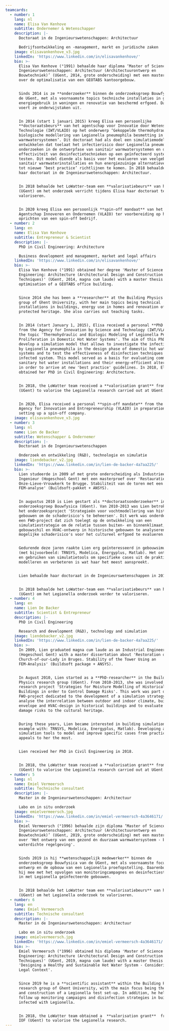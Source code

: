 ```yaml
---
teamcards:
  - number: 1
    lang: nl
    name: Elisa Van Kenhove
    subtitle: Ondernemer & Wetenschapper
    description: |-
      Doctoraat in de Ingenieurswetenschappen: Architectuur

      Bedrijfsontwikkeling en -management, markt en juridische zaken
    image: elisavankenhove_v3.jpg
    linkedIn: 'https://www.linkedin.com/in/elisavankenhove/'
    bio: >-
      Elisa Van Kenhove (°1991) behaalde haar diploma ‘Master of Science in de
      Ingenieurswetenschappen: Architectuur (Architectuurontwerp en
      Bouwtechniek)’ (UGent, 2014, grote onderscheiding) met een masterthesis
      over de optimalisatie van een GEOTABS kantoorgebouw.


      Sinds 2014 is ze **onderzoeker** binnen de onderzoeksgroep Bouwfysica van
      de UGent, met als voornaamste topics technische installaties in gebouwen,
      energiegebruik in woningen en renovatie van beschermd erfgoed. Daarnaast
      voert ze onderwijstaken uit.


      In 2014 (start 1 januari 2015) kreeg Elisa een persoonlijke
      **doctoraatsbeurs** van het agentschap voor Innovatie door Wetenschap en
      Technologie (IWT/VLAIO) op het onderwerp ‘Gekoppelde thermohydraulische en
      biologische modellering van Legionella pneumophila besmetting in sanitair
      warmwatersystemen’. Dit doctoraat had als doel een simulatiemodel te
      ontwikkelen dat toelaat het infectierisico door Legionella pneumophila te
      onderzoeken in de ontwerpfase van sanitair warmwatersystemen en de
      effectiviteit van desinfectietechnieken op een geïnfecteerd systeem te
      testen. Dit model diende als basis voor het evalueren van veelgebruikte
      sanitair warmwaterinstallaties en hun energiezuinige alternatieven om zo
      tot nieuwe ‘best practice’ richtlijnen te komen. In 2018 behaalde Elisa
      haar doctoraat in de Ingenieurswetenschappen: Architectuur.


      In 2018 behaalde het LoWatter-team een **valorisatiebeurs** van het IOF
      (UGent) om het onderzoek verricht tijdens Elisa haar doctoraat te
      valoriseren.


      In 2020 kreeg Elisa een persoonlijk **spin-off mandaat** van het Vlaams
      Agentschap Innoveren en Ondernemen (VLAIO) ter voorbereiding op het
      oprichten van een spin-off bedrijf.
  - number: 2
    lang: en
    name: Elisa Van Kenhove
    subtitle: Entrepreneur & Scientist
    description: |-
      PhD in Civil Engineering: Architecture

      Business development and management, market and legal affairs
    linkedIn: 'https://www.linkedin.com/in/elisavankenhove/'
    bio: >-
      Elisa Van Kenhove (°1991) obtained her degree 'Master of Science in
      Engineering: Architecture (Architectural Design and Construction
      Techniques)' (UGent, 2014, magna cum laude) with a master thesis on the
      optimisation of a GEOTABS office building.


      Since 2014 she has been a **researcher** at the Building Physics research
      group of Ghent University, with her main topics being technical
      installations in buildings, energy use in homes and renovation of
      protected heritage. She also carries out teaching tasks.


      In 2014 (start January 1, 2015), Elisa received a personal **PhD grant**
      from the Agency for Innovation by Science and Technology (IWT/VLAIO) on
      the topic 'Thermohydraulic and Biologic Modeling of Legionella Pneumophila
      Proliferation in Domestic Hot Water Systems'. The aim of this PhD was to
      develop a simulation model that allows to investigate the infection risk
      by Legionella pneumophila in the design phase of domestic hot water
      systems and to test the effectiveness of disinfection techniques on an
      infected system. This model served as a basis for evaluating commonly used
      sanitary hot water installations and their energy-efficient alternatives
      in order to arrive at new 'best practice' guidelines. In 2018, Elisa
      obtained her PhD in Civil Engineering: Architecture.


      In 2018, the LoWatter team received a **valorisation grant** from the IOF
      (UGent) to valorise the Legionella research carried out at UGent.


      In 2020, Elisa received a personal **spin-off mandate** from the Flemish
      Agency for Innovation and Entrepreneurship (VLAIO) in preparation for
      setting up a spin-off company.
    image: elisavankenhove_v3.jpg
  - number: 3
    lang: nl
    name: Lien de Backer
    subtitle: Wetenschapper & Ondernemer
    description: |-
      Doctoraat in de Ingenieurswetenschappen

      Onderzoek en ontwikkeling (R&D), technologie en simulatie
    image: liendebacker_v2.jpg
    linkedIn: 'https://www.linkedin.com/in/lien-de-backer-4a7aa225/'
    bio: >-
      Lien studeerde in 2009 af met grote onderscheiding als Industrieel
      Ingenieur (Hogeschool Gent) met een masterproef over 'Restauratie van de
      Onze-Lieve-Vrouwkerk te Brugge. Stabiliteit van de toren met een
      FEM-analyse' (Buildsoft-pakket + ANSYS).


      In augustus 2010 is Lien gestart als **doctoraatsonderzoeker** in de
      onderzoeksgroep Bouwfysica (UGent). Van 2010-2013 was Lien betrokken bij
      het onderzoeksproject 'Strategieën voor vochtmodellering van historische
      gebouwen om de schaderisico's te beheersen'. Dit werk was onderdeel van
      een FWO-project dat zich toelegt op de ontwikkeling van een
      simulatiestrategie om de relatie tussen buiten- en binnenklimaat,
      gebouwschil en HVAC-ontwerp in historische gebouwen te analyseren en om
      mogelijke schaderisico's voor het cultureel erfgoed te evalueren.


      Gedurende deze jaren raakte Lien erg geïnteresseerd in gebouwsimulaties
      (met bijvoorbeeld: TRNSYS, Modelica, Energyplus, Matlab). Het ontwikkelen
      en gebruiken van simulatietools om specifieke cases uit de praktijk te
      modelleren en verbeteren is wat haar het meest aanspreekt.


      Lien behaalde haar doctoraat in de Ingenieurswetenschappen in 2018.


      In 2018 behaalde het LoWatter-team een **valorisatiebeurs** van het IOF
      (UGent) om het Legionella onderzoek verder te valoriseren.
  - number: 4
    lang: en
    name: Lien De Backer
    subtitle: Scientist & Entrepreneur
    description: |-
      PhD in Civil Engineering

      Research and development (R&D), technology and simulation
    image: liendebacker_v2.jpg
    linkedIn: 'https://www.linkedin.com/in/lien-de-backer-4a7aa225/'
    bio: >-
      In 2009, Lien graduated magna cum laude as an Industrial Engineer
      (Hogeschool Gent) with a master dissertation about 'Restoration of the
      Church-of-our-Lady in Bruges. Stability of the Tower Using an
      FEM-Analysis' (Buildsoft package + ANSYS).


      In August 2010, Lien started as a **PhD-researcher** in the Building
      Physics research group (UGent). From 2010-2013, she was involved in the
      research project 'Strategies for Moisture Modelling of Historical
      Buildings in order to Control Damage Risks'. This work was part of a
      FWO-project dedicated to the development of a simulation strategy to
      analyse the interrelation between outdoor and indoor climate, building
      envelope and HVAC-design in historical buildings and to evaluate possible
      damage risks to the cultural heritage.


      During these years, Lien became interested in building simulations (for
      example with: TRNSYS, Modelica, Energyplus, Matlab). Developing and using
      simulation tools to model and improve specific cases from practice is what
      appeals to her the most.


      Lien received her PhD in Civil Engineering in 2018.


      In 2018, the LoWatter team received a **valorisation grant** from the IOF
      (UGent) to valorise the Legionella research carried out at UGent.
  - number: 5
    lang: nl
    name: Emiel Vermeersch
    subtitle: Technische consultant
    description: |-
      Master in de Ingenieurswetenschappen: Architectuur

      Labo en in situ onderzoek
    image: emielvermeersch.jpg
    linkedIn: 'https://www.linkedin.com/in/emiel-vermeersch-4a3646171/'
    bio: >-
      Emiel Vermeersch (°1996) behaalde zijn diploma ‘Master of Science in de
      Ingenieurswetenschappen: Architectuur (Architectuurontwerp en
      Bouwtechniek)’ (UGent, 2019, grote onderscheiding) met een masterthesis
      over 'Het ontwerp van een gezond én duurzaam warmwatersysteem - binnen een
      waterdichte regelgeving'.


      Sinds 2019 is hij **wetenschappelijk medewerker** binnen de
      onderzoeksgroep Bouwfysica van de UGent, met als voornaamste focus het
      ontwerp en de opbouw van een Legionella proefopstelling. Daarenboven helpt
      hij mee met het opvolgen van monitoringcampagnes en desinfectiestrategieën
      in met Legionella geïnfecteerde gebouwen.


      In 2018 behaalde het LoWatter team een **valorisatiebeurs** van het IOF
      (UGent) om het Legionella onderzoek te valoriseren.
  - number: 6
    lang: en
    name: Emiel Vermeersch
    subtitle: Technische consultant
    description: |-
      Master in de Ingenieurswetenschappen: Architectuur

      Labo en in situ onderzoek
    image: emielvermeersch.jpg
    linkedIn: 'https://www.linkedin.com/in/emiel-vermeersch-4a3646171/'
    bio: >-
      Emiel Vermeersch (°1996) obtained his diploma 'Master of Science in
      Engineering: Architecture (Architectural Design and Construction
      Techniques)' (UGent, 2019, magna cum laude) with a master thesis on
      'Designing a Healthy and Sustainable Hot Water System - Considering its
      Legal Context'.


      Since 2019 he is a **scientific assistant** within the Building Physics
      research group of Ghent University, with the main focus being the design
      and construction of a Legionella test set-up. In addition, he helps to
      follow up monitoring campaigns and disinfection strategies in buildings
      infected with Legionella.


      In 2018, the LoWatter team obtained a  **valorisation grant**  from the
      IOF (UGent) to valorise the Legionella research.
---
```

